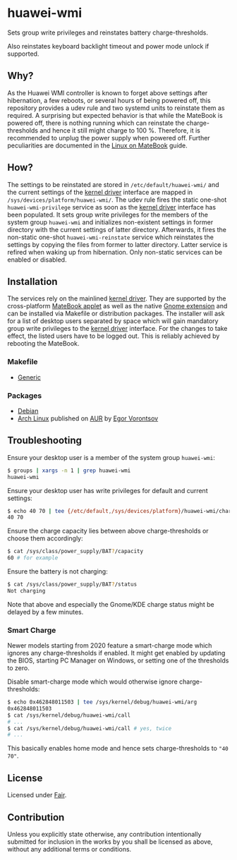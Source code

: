 # huawei-wmi

Sets group write privileges and reinstates battery charge-thresholds.

Also reinstates keyboard backlight timeout and power mode unlock if supported.

## Why?

As the Huawei WMI controller is known to forget above settings after hibernation, a few reboots, or
several hours of being powered off, this repository provides a udev rule and two systemd units to
reinstate them as required. A surprising but expected behavior is that while the MateBook is powered
off, there is nothing running which can reinstate the charge-thresholds and hence it still might
charge to 100 %. Therefore, it is recommended to unplug the power supply when powered off. Further
peculiarities are documented in the [Linux on MateBook] guide.

## How?

The settings to be reinstated are stored in `/etc/default/huawei-wmi/` and the current settings of
the [kernel driver] interface are mapped in `/sys/devices/platform/huawei-wmi/`. The udev rule fires
the static one-shot `huawei-wmi-privilege` service as soon as the [kernel driver] interface has been
populated. It sets group write privileges for the members of the system group `huawei-wmi` and
initializes non-existent settings in former directory with the current settings of latter directory.
Afterwards, it fires the non-static one-shot `huawei-wmi-reinstate` service which reinstates the
settings by copying the files from former to latter directory. Latter service is refired when waking
up from hibernation. Only non-static services can be enabled or disabled.

## Installation

The services rely on the mainlined [kernel driver]. They are supported by the cross-platform
[MateBook applet] as well as the native [Gnome extension] and can be installed via Makefile or
distribution packages. The installer will ask for a list of desktop users separated by space which
will gain mandatory group write privileges to the [kernel driver] interface. For the changes to take
effect, the listed users have to be logged out. This is reliably achieved by rebooting the MateBook.

[Linux on MateBook]: https://github.com/nekr0z/linux-on-huawei-matebook-13-2019
[kernel driver]: https://github.com/aymanbagabas/Huawei-WMI
[MateBook applet]: https://github.com/nekr0z/matebook-applet
[Gnome extension]: https://github.com/egormanga/gnome-extension-huawei-wmi

### Makefile

  * [Generic](generic)

### Packages

  * [Debian](debian)
  * [Arch Linux] published on [AUR] by [Egor Vorontsov]

[Arch Linux]: https://github.com/egormanga/aur-huawei-wmi
[AUR]: https://aur.archlinux.org/packages/huawei-wmi
[Egor Vorontsov]: https://github.com/egormanga

## Troubleshooting

Ensure your desktop user is a member of the system group `huawei-wmi`:

```sh
$ groups | xargs -n 1 | grep huawei-wmi
huawei-wmi
```

Ensure your desktop user has write privileges for default and current settings:

```sh
$ echo 40 70 | tee {/etc/default,/sys/devices/platform}/huawei-wmi/charge_control_thresholds
40 70
```

Ensure the charge capacity lies between above charge-thresholds or choose them accordingly:

```sh
$ cat /sys/class/power_supply/BAT?/capacity
60 # for example
```

Ensure the battery is not charging:

```sh
$ cat /sys/class/power_supply/BAT?/status
Not charging
```

Note that above and especially the Gnome/KDE charge status might be delayed by a few minutes.

### Smart Charge

Newer models starting from 2020 feature a smart-charge mode which ignores any charge-thresholds if
enabled. It might get enabled by updating the BIOS, starting PC Manager on Windows, or setting one
of the thresholds to zero.

Disable smart-charge mode which would otherwise ignore charge-thresholds:

```sh
$ echo 0x462848011503 | tee /sys/kernel/debug/huawei-wmi/arg
0x462848011503
$ cat /sys/kernel/debug/huawei-wmi/call
# ...
$ cat /sys/kernel/debug/huawei-wmi/call # yes, twice
# ...
```

This basically enables home mode and hence sets charge-thresholds to `"40 70"`.

## License

Licensed under [Fair].

[Fair]: https://opensource.org/licenses/Fair

## Contribution

Unless you explicitly state otherwise, any contribution intentionally submitted for inclusion in the
works by you shall be licensed as above, without any additional terms or conditions.
